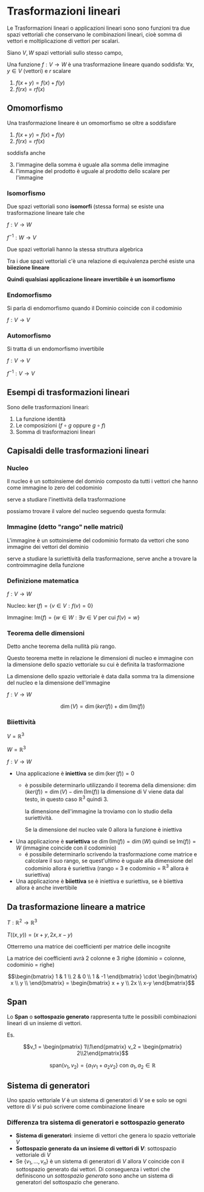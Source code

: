 ﻿# Trasformazioni lineari

Le Trasformazioni lineari o applicazioni lineari sono sono funzioni tra due spazi vettoriali che conservano le combinazioni lineari, cioè somma di vettori e moltiplicazione di vettori per scalari.

Siano $V, W$ spazi vettoriali sullo stesso campo,

Una funzione $f: V \longrightarrow W$ è una trasformazione lineare quando soddisfa:
$\forall x,y \in V$ (vettori) e $r$ scalare

1. $f(x+y) = f(x) + f(y)$
2. $f(rx) = rf(x)$

## Omomorfismo

Una trasformazione lineare è un omomorfismo se oltre a soddisfare

1. $f(x+y) = f(x) + f(y)$
2. $f(rx) = rf(x)$

soddisfa anche

3. l'immagine della somma è uguale alla somma delle immagine
4. l'immagine del prodotto è uguale al prodotto dello scalare per l'immagine

### Isomorfismo

Due spazi vettoriali sono **isomorfi** (stessa forma) se esiste una trasformazione lineare tale che

$f: V \longrightarrow W$

$f^{-1}: W \longrightarrow V$

Due spazi vettoriali hanno la stessa struttura algebrica

Tra i due spazi vettoriali c'è una relazione di equivalenza perché esiste una **biiezione lineare**

**Quindi qualsiasi applicazione lineare invertibile è un isomorfismo**

### Endomorfismo

Si parla di endomorfismo quando il Dominio coincide con il codominio

$f: V \longrightarrow V$

### Automorfismo

Si tratta di un endomorfismo invertibile

$f: V \longrightarrow V$

$f^{-1}: V \longrightarrow V$

## Esempi di trasformazioni lineari

Sono delle trasformazioni lineari:

1. La funzione identità
2. Le composizioni $(f \circ g \text{ oppure } g \circ f)$
3. Somma di trasformazioni lineari


## Capisaldi delle trasformazioni lineari

### Nucleo

Il nucleo è un sottoinsieme del dominio composto da tutti i vettori che hanno come immagine lo zero del codominio

serve a studiare l'inettività della trasformazione

possiamo trovare il valore del nucleo seguendo questa formula:


### Immagine (detto "rango" nelle matrici)

L'immagine è un sottoinsieme del codominio formato da vettori che sono immagine dei vettori del dominio

serve a studiare la suriettività della trasformazione, serve anche a trovare la controimmagine della funzione

### Definizione matematica

$f: V \longrightarrow W$

Nucleo: $\ker(f) = \lbrace v\in V: f(v) = 0\rbrace$

Immagine: $\text{Im}(f) = \lbrace w \in W: \exists v \in V \text{ per cui }f(v) = w\rbrace$


### Teorema delle dimensioni

Detto anche teorema della nullità più rango.

Questo teorema mette in relazione le dimensioni di nucleo e immagine con la dimensione dello spazio vettoriale su cui è definita la trasformazione

La dimensione dello spazio vettoriale è data dalla somma tra la dimensione del nucleo e la dimensione dell'immagine

$f: V \longrightarrow W$

$$\dim(V) = \dim(ker(f)) + \dim(\text{Im}(f))$$

### Biiettività
$V = \mathbb{R}^3$

$W = \mathbb{R}^3$

$f: V \longrightarrow W$

- Una applicazione è **iniettiva** se $\dim(\ker(f)) =0$
	- è possibile determinarlo utilizzando il teorema della dimensione:
		$\dim(ker(f)) = \dim(V) - \dim(\text{Im}(f))$
		la dimensione di V viene data dal testo, in questo caso $\mathbb{R}^3$ quindi 3.

		la dimensione dell'immagine la troviamo con lo studio della suriettività.
		
		Se la dimensione del nucleo vale $0$ allora la funzione è iniettiva
- Una applicazione è **suriettiva** se $\dim(\text{Im}(f)) = \dim(W)$ quindi se $\text{Im}(f)) = W$ (immagine coincide con il codominio)
	- é possibile determinarlo scrivendo la trasformazione come matrice e calcolare il suo rango, se quest'ultimo è uguale alla dimensione del codominio allora è suriettiva (rango = 3 e codominio = $\mathbb{R}^3$ allora è suriettiva)
- Una applicazione è **biiettiva** se è iniettiva e suriettiva, se è biiettiva allora è anche invertibile

## Da trasformazione lineare a matrice

$T: \mathbb{R}^2\longrightarrow\mathbb{R}^3$

$T((x,y)) = (x+y, 2x, x-y)$

Otterremo una matrice dei coefficienti per matrice delle incognite

La matrice dei coefficienti avrà 2 colonne e 3 righe (dominio = colonne, codominio = righe)



$$\begin{bmatrix}
1 & 1 \\
2 & 0 \\
1 & -1
\end{bmatrix}
\cdot 
\begin{bmatrix}
x \\
y \\
\end{bmatrix} =
\begin{bmatrix}
x + y \\
2x \\
x-y
\end{bmatrix}$$

## Span

Lo **Span** o **sottospazio generato** rappresenta tutte le possibili combinazioni lineari di un insieme di vettori.

Es.

$$v_1 = \begin{pmatrix} 1\\1\end{pmatrix} v_2 = \begin{pmatrix} 2\\2\end{pmatrix}$$

$$\text{span}(v_1,v_2) = \lbrace a_1v_1 + a_2v_2\rbrace \text{ con } a_1,a_2 \in \mathbb{R}$$


## Sistema di generatori

Uno spazio vettoriale $V$ è un sistema di generatori di $V$ se e solo se ogni vettore di $V$ si può scrivere come combinazione lineare

### Differenza tra sistema di generatori e sottospazio generato

- **Sistema di generatori**: insieme di vettori che genera lo spazio vettoriale $V$
- **Sottospazio generato da un insieme di vettori di $V$**: sottospazio vettoriale di $V$
- Se $\lbrace v_1,...,v_n\rbrace$ è un sistema di generatori di $V$ allora $V$ coincide con il sottospazio generato dai vettori. Di conseguenza i vettori che definiscono un *sottospazio generato* sono anche un sistema di generatori del sottospazio che generano.
